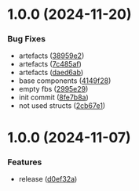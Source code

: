 # 1.0.0 (2024-11-20)


### Bug Fixes

* artefacts ([38959e2](https://github.com/OpenCommissioning/OC_TwinCAT_EtherCAT/commit/38959e21b46f8897175314040e849fd1f87466b4))
* artefacts ([7c485af](https://github.com/OpenCommissioning/OC_TwinCAT_EtherCAT/commit/7c485afb64645c813354efdc0bc8c2603320067f))
* artefacts ([daed6ab](https://github.com/OpenCommissioning/OC_TwinCAT_EtherCAT/commit/daed6ab61cd4c301b9ee28683651b4322b241062))
* base components ([4149f28](https://github.com/OpenCommissioning/OC_TwinCAT_EtherCAT/commit/4149f283859f1dc7674f686d6f90d63ddac7ae6f))
* empty fbs ([2995e29](https://github.com/OpenCommissioning/OC_TwinCAT_EtherCAT/commit/2995e2977baca13de74db5fb1fa7994ea83331a3))
* init commit ([8fe7b8a](https://github.com/OpenCommissioning/OC_TwinCAT_EtherCAT/commit/8fe7b8aa9df31326ee0c2271df87ee2fc66282e0))
* not used structs ([2cb67e1](https://github.com/OpenCommissioning/OC_TwinCAT_EtherCAT/commit/2cb67e19179e5fb46024279772d7c2df1950bd93))

# 1.0.0 (2024-11-07)


### Features

* release ([d0ef32a](https://github.com/OpenCommissioning/OC_TwinCAT_Core/commit/d0ef32ac1beefb9ec1912f4799b44558eeed1750))
